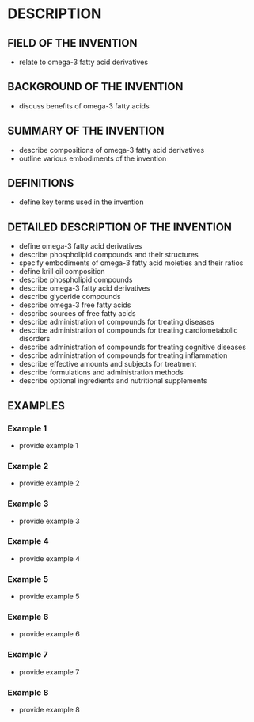 # DESCRIPTION

## FIELD OF THE INVENTION

- relate to omega-3 fatty acid derivatives

## BACKGROUND OF THE INVENTION

- discuss benefits of omega-3 fatty acids

## SUMMARY OF THE INVENTION

- describe compositions of omega-3 fatty acid derivatives
- outline various embodiments of the invention

## DEFINITIONS

- define key terms used in the invention

## DETAILED DESCRIPTION OF THE INVENTION

- define omega-3 fatty acid derivatives
- describe phospholipid compounds and their structures
- specify embodiments of omega-3 fatty acid moieties and their ratios
- define krill oil composition
- describe phospholipid compounds
- describe omega-3 fatty acid derivatives
- describe glyceride compounds
- describe omega-3 free fatty acids
- describe sources of free fatty acids
- describe administration of compounds for treating diseases
- describe administration of compounds for treating cardiometabolic disorders
- describe administration of compounds for treating cognitive diseases
- describe administration of compounds for treating inflammation
- describe effective amounts and subjects for treatment
- describe formulations and administration methods
- describe optional ingredients and nutritional supplements

## EXAMPLES

### Example 1

- provide example 1

### Example 2

- provide example 2

### Example 3

- provide example 3

### Example 4

- provide example 4

### Example 5

- provide example 5

### Example 6

- provide example 6

### Example 7

- provide example 7

### Example 8

- provide example 8

